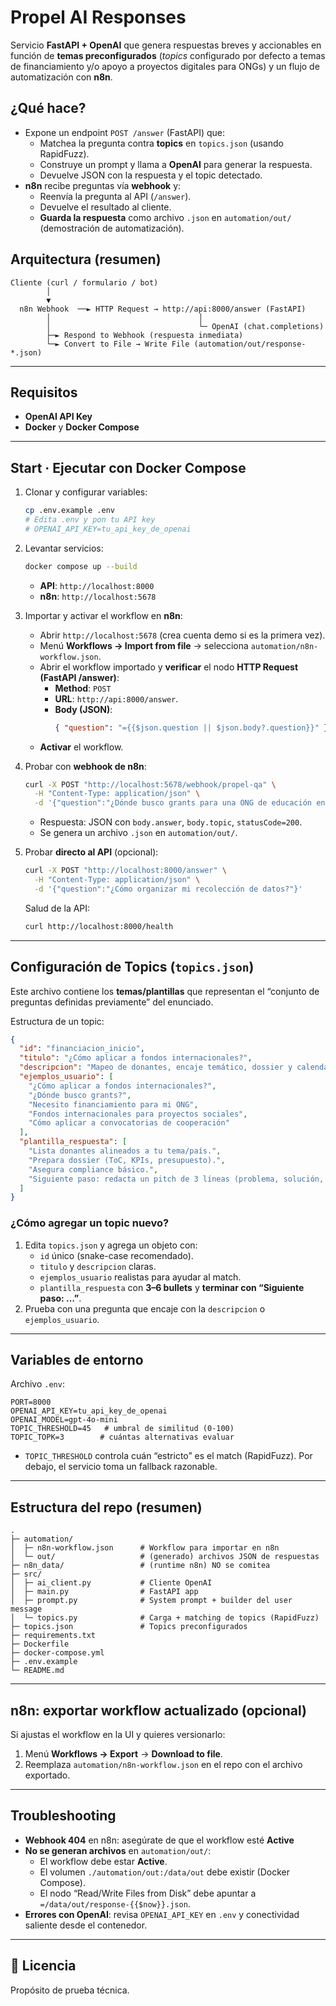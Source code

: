 # Propel AI Responses

Servicio **FastAPI + OpenAI** que genera respuestas breves y accionables en función de **temas preconfigurados** (*topics* configurado por defecto a temas de financiamiento y/o apoyo a proyectos digitales para ONGs) y un flujo de automatización con **n8n**.

## ¿Qué hace?
- Expone un endpoint `POST /answer` (FastAPI) que:
  - Matchea la pregunta contra **topics** en `topics.json` (usando RapidFuzz).
  - Construye un prompt y llama a **OpenAI** para generar la respuesta.
  - Devuelve JSON con la respuesta y el topic detectado.
- **n8n** recibe preguntas vía **webhook** y:
  - Reenvía la pregunta al API (`/answer`).
  - Devuelve el resultado al cliente.
  - **Guarda la respuesta** como archivo `.json` en `automation/out/` (demostración de automatización).

## Arquitectura (resumen)
```
Cliente (curl / formulario / bot)
        │
        ▼
  n8n Webhook  ──► HTTP Request → http://api:8000/answer (FastAPI)
        │                                 │
        │                                 └─ OpenAI (chat.completions)
        ├─► Respond to Webhook (respuesta inmediata)
        └─► Convert to File → Write File (automation/out/response-*.json)
```

---

## Requisitos
- **OpenAI API Key**
- **Docker** y **Docker Compose**

---

## Start · Ejecutar con Docker Compose
1. Clonar y configurar variables:
   ```bash
   cp .env.example .env
   # Edita .env y pon tu API key
   # OPENAI_API_KEY=tu_api_key_de_openai
   ```

2. Levantar servicios:
   ```bash
   docker compose up --build
   ```
   - **API**: `http://localhost:8000`
   - **n8n**: `http://localhost:5678`

3. Importar y activar el workflow en **n8n**:
   - Abrir `http://localhost:5678` (crea cuenta demo si es la primera vez).
   - Menú **Workflows → Import from file** → selecciona `automation/n8n-workflow.json`.
   - Abrir el workflow importado y **verificar** el nodo **HTTP Request (FastAPI /answer)**:
     - **Method**: `POST`
     - **URL**: `http://api:8000/answer`.
     - **Body (JSON)**:
       ```json
       { "question": "={{$json.question || $json.body?.question}}" }
       ```
   - **Activar** el workflow.

4. Probar con **webhook de n8n**:
   ```bash
   curl -X POST "http://localhost:5678/webhook/propel-qa" \
     -H "Content-Type: application/json" \
     -d '{"question":"¿Dónde busco grants para una ONG de educación en Colombia?"}'
   ```
   - Respuesta: JSON con `body.answer`, `body.topic`, `statusCode=200`.
   - Se genera un archivo `.json` en `automation/out/`.

5. Probar **directo al API** (opcional):
   ```bash
   curl -X POST "http://localhost:8000/answer" \
     -H "Content-Type: application/json" \
     -d '{"question":"¿Cómo organizar mi recolección de datos?"}'
   ```
   Salud de la API:
   ```bash
   curl http://localhost:8000/health
   ```

---

## Configuración de Topics (`topics.json`)

Este archivo contiene los **temas/plantillas** que representan el “conjunto de preguntas definidas previamente” del enunciado.

Estructura de un topic:
```json
{
  "id": "financiacion_inicio",
  "titulo": "¿Cómo aplicar a fondos internacionales?",
  "descripcion": "Mapeo de donantes, encaje temático, dossier y calendario.",
  "ejemplos_usuario": [
    "¿Cómo aplicar a fondos internacionales?",
    "¿Dónde busco grants?",
    "Necesito financiamiento para mi ONG",
    "Fondos internacionales para proyectos sociales",
    "Cómo aplicar a convocatorias de cooperación"
  ],
  "plantilla_respuesta": [
    "Lista donantes alineados a tu tema/país.",
    "Prepara dossier (ToC, KPIs, presupuesto).",
    "Asegura compliance básico.",
    "Siguiente paso: redacta un pitch de 3 líneas (problema, solución, impacto)."
  ]
}
```

### ¿Cómo agregar un topic nuevo?
1. Edita `topics.json` y agrega un objeto con:
   - `id` único (snake-case recomendado).
   - `titulo` y `descripcion` claras.
   - `ejemplos_usuario` realistas para ayudar al match.
   - `plantilla_respuesta` con **3–6 bullets** y **terminar con “Siguiente paso: …”**.
2. Prueba con una pregunta que encaje con la `descripcion` o `ejemplos_usuario`.

---

## Variables de entorno

Archivo `.env`:
```env
PORT=8000
OPENAI_API_KEY=tu_api_key_de_openai
OPENAI_MODEL=gpt-4o-mini
TOPIC_THRESHOLD=45   # umbral de similitud (0-100)
TOPIC_TOPK=3        # cuántas alternativas evaluar
```

- `TOPIC_THRESHOLD` controla cuán “estricto” es el match (RapidFuzz). Por debajo, el servicio toma un fallback razonable.

---

## Estructura del repo (resumen)
```
.
├─ automation/
│  ├─ n8n-workflow.json      # Workflow para importar en n8n
│  └─ out/                   # (generado) archivos JSON de respuestas
├─ n8n_data/                 # (runtime n8n) NO se comitea
├─ src/
│  ├─ ai_client.py           # Cliente OpenAI
│  ├─ main.py                # FastAPI app
│  ├─ prompt.py              # System prompt + builder del user message
│  └─ topics.py              # Carga + matching de topics (RapidFuzz)
├─ topics.json               # Topics preconfigurados
├─ requirements.txt
├─ Dockerfile
├─ docker-compose.yml
├─ .env.example
└─ README.md
```

---

## n8n: exportar workflow actualizado (opcional)
Si ajustas el workflow en la UI y quieres versionarlo:
1. Menú **Workflows → Export** → **Download to file**.
2. Reemplaza `automation/n8n-workflow.json` en el repo con el archivo exportado.

---

## Troubleshooting
- **Webhook 404** en n8n: asegúrate de que el workflow esté **Active**
- **No se generan archivos** en `automation/out/`:
  - El workflow debe estar **Active**.
  - El volumen `./automation/out:/data/out` debe existir (Docker Compose).
  - El nodo “Read/Write Files from Disk” debe apuntar a `=/data/out/response-{{$now}}.json`.
- **Errores con OpenAI**: revisa `OPENAI_API_KEY` en `.env` y conectividad saliente desde el contenedor.

---

## 📜 Licencia

Propósito de prueba técnica.
